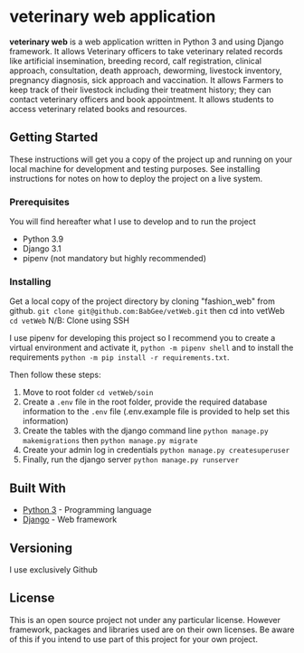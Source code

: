
# veterinary web application

**veterinary web** is a web application written in Python 3 and using Django framework.
It allows Veterinary officers to take veterinary related records like artificial insemination, breeding record, calf registration, clinical approach, consultation, death approach, deworming, livestock inventory, pregnancy diagnosis, sick approach and vaccination.
It allows Farmers to keep track of their livestock including their treatment history; they can contact veterinary officers and book appointment.
It allows students to access veterinary related books and resources.


## Getting Started

These instructions will get you a copy of the project up and running on your local machine for development and testing purposes. See installing instructions for notes on how to deploy the project on a live system.



### Prerequisites
You will find hereafter what I use to develop and to run the project
* Python 3.9
* Django 3.1
* pipenv (not mandatory but highly recommended)

### Installing
Get a local copy of the project directory by cloning "fashion_web" from github. `git clone git@github.com:BabGee/vetWeb.git` then cd into vetWeb `cd vetWeb`
N/B: Clone using SSH

I use pipenv for developing this project so I recommend you to create a virtual environment and activate it, `python -m pipenv shell`  and to install the requirements `python -m pip install -r requirements.txt`.

Then follow these steps:
1. Move to root folder `cd vetWeb/soin`
2. Create a `.env` file in the root folder, provide the required database information  to the `.env` file (.env.example file is provided to help set this information)
3. Create the tables with the django command line `python manage.py makemigrations` then `python manage.py migrate`
4. Create your admin log in credentials `python manage.py createsuperuser`
5. Finally, run the django server `python manage.py runserver `


## Built With

* [Python 3](https://www.python.org/downloads/) - Programming language
* [Django](https://www.djangoproject.com/) - Web framework 


## Versioning
I use exclusively Github

## License

This is an open source project not under any particular license.
However framework, packages and libraries used are on their own licenses. Be aware of this if you intend to use part of this project for your own project.
